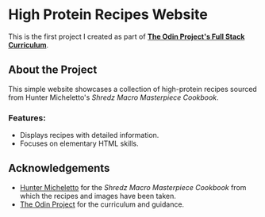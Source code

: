 # High Protein Recipes Website

This is the first project I created as part of **[The Odin Project's Full Stack Curriculum](https://www.theodinproject.com/)**.

## About the Project
This simple website showcases a collection of high-protein recipes sourced from Hunter Micheletto's *Shredz Macro Masterpiece Cookbook*.

### Features:
- Displays recipes with detailed information.
- Focuses on elementary HTML skills.

## Acknowledgements
- [Hunter Micheletto](https://www.hunt4shredz.com/) for the *Shredz Macro Masterpiece Cookbook* from which the recipes and images have been taken.
- [The Odin Project](https://www.theodinproject.com/) for the curriculum and guidance.
